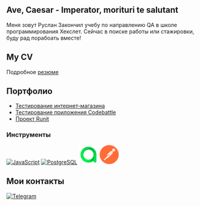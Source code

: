 ## Ave, Caesar - Imperator, morituri te salutant
Меня зовут Руслан
Закончил учебу по направлению QA в школе программирования Хекслет. Сейчас в поиске работы или стажировки, буду рад порабоать вместе! 

## My CV
Подробное [резюме](https://cv.hexlet.io/ru/resumes/2499)

## Портфолио

* [Тестирование интернет-магазина](https://github.com/AavadaKedavra/qa-engineer-project-84)
* [Тестирование приложения Codebattle](https://github.com/AavadaKedavra/qa-engineer-project-85)
* [Проект Runit](https://github.com/AavadaKedavra/runit)

### Инструменты

<p align="left">
<a href="https://developer.mozilla.org/en-US/docs/Web/JavaScript" target="_blank" rel="noreferrer"><img src="https://raw.githubusercontent.com/danielcranney/readme-generator/main/public/icons/skills/javascript-colored.svg" width="50" height="50" alt="JavaScript" /></a>
<a href="https://www.postgresql.org/" target="_blank" rel="noreferrer"><img src="https://raw.githubusercontent.com/danielcranney/readme-generator/main/public/icons/skills/postgresql-colored.svg" width="50" height="50" alt="PostgreSQL" /></a>
<a href="https://qameta.io/" target="_blank" rel="noreferrer"><img src="https://github.com/AavadaKedavra/AavadaKedavra/blob/main/logo.svg" width="50" height="50" alt="AllureTestops" /></a> 
<a href="https://www.postman.com/">
<img src="https://github.com/qajenna/qajenna/blob/main/icons/Postman.png" alt="Postman" width="50" height="50" /> </a>
</p>

  ## Мои контакты
   [![Telegram](https://img.shields.io/badge/Telegram-2CA5E0?style=for-the-badge&logo=telegram&logoColor=white)](https://t.me/AavadaKeedavra)
